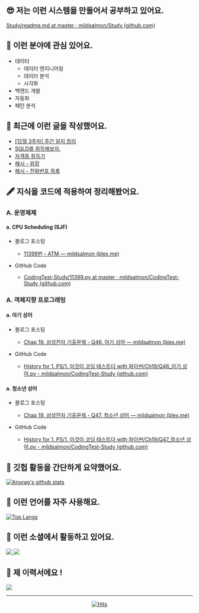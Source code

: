 ## 😎 저는 이런 시스템을 만들어서 공부하고 있어요.

[Study/readme.md at master · mildsalmon/Study (github.com)](https://github.com/mildsalmon/Study/blob/master/readme.md)

## 📡 이런 분야에 관심 있어요.

- 데이터
    - 데이터 엔지니어링
    - 데이터 분석
    - 시각화
- 백엔드 개발
- 자동화
- 패턴 분석

## 📝 최근에 이런 글을 작성했어요.

<!-- BLOG-POST-LIST:START -->
- [[12월 3주차] 주간 일지 정리](https://blex.me/@mildsalmon/12%EC%9B%94-3%EC%A3%BC%EC%B0%A8-%EC%A3%BC%EA%B0%84-%EC%9D%BC%EC%A7%80-%EC%A0%95%EB%A6%AC)
- [SQLD를 취득해보자.](https://blex.me/@mildsalmon/sqld%EB%A5%BC-%EC%B7%A8%EB%93%9D%ED%95%B4%EB%B3%B4%EC%9E%90)
- [자격증 취득기](https://blex.me/@mildsalmon/%EC%9E%90%EA%B2%A9%EC%A6%9D-%EC%B7%A8%EB%93%9D%EA%B8%B0)
- [해시 - 위장](https://blex.me/@mildsalmon/%ED%95%B4%EC%8B%9C-%EC%9C%84%EC%9E%A5)
- [해시 - 전화번호 목록](https://blex.me/@mildsalmon/%ED%95%B4%EC%8B%9C-%EC%A0%84%ED%99%94%EB%B2%88%ED%98%B8-%EB%AA%A9%EB%A1%9D)
<!-- BLOG-POST-LIST:END -->

## 🖋 지식을 코드에 적용하여 정리해봤어요.

### A. 운영체제

#### a. CPU Scheduling (SJF)

- 블로그 포스팅

    - [11399번 - ATM — mildsalmon (blex.me)](https://blex.me/@mildsalmon/11399%EB%B2%88-atm)

- GitHub Code

    - [CodingTest-Study/11399.py at master · mildsalmon/CodingTest-Study (github.com)](https://github.com/mildsalmon/CodingTest-Study/blob/master/1.%20PS/2.%20%EB%B0%B1%EC%A4%80/2.%20%EC%8B%A4%EB%B2%84/3/11399.py)

### A. 객체지향 프로그래밍

#### a. 아기 상어

- 블로그 포스팅

    - [Chap 19. 삼성전자 기출문제 - Q46. 아기 상어 — mildsalmon (blex.me)](https://blex.me/@mildsalmon/chap-19-%EC%82%BC%EC%84%B1%EC%A0%84%EC%9E%90-%EA%B8%B0%EC%B6%9C%EB%AC%B8%EC%A0%9C-q46-%EC%95%84%EA%B8%B0-%EC%83%81%EC%96%B4)

- GitHub Code

    - [History for 1. PS/1. 이것이 코딩 테스트다 with 파이썬/Ch19/Q46_아기 상어.py - mildsalmon/CodingTest-Study (github.com)](https://github.com/mildsalmon/CodingTest-Study/commits/master/1.%20PS/1.%20%EC%9D%B4%EA%B2%83%EC%9D%B4%20%EC%BD%94%EB%94%A9%20%ED%85%8C%EC%8A%A4%ED%8A%B8%EB%8B%A4%20with%20%ED%8C%8C%EC%9D%B4%EC%8D%AC/Ch19/Q46_%EC%95%84%EA%B8%B0%20%EC%83%81%EC%96%B4.py)

#### a. 청소년 상어

- 블로그 포스팅

    - [Chap 19. 삼성전자 기출문제 - Q47. 청소년 상어 — mildsalmon (blex.me)](https://blex.me/@mildsalmon/chap-19-%EC%82%BC%EC%84%B1%EC%A0%84%EC%9E%90-%EA%B8%B0%EC%B6%9C%EB%AC%B8%EC%A0%9C-q47-%EC%B2%AD%EC%86%8C%EB%85%84-%EC%83%81%EC%96%B4)

- GitHub Code

    - [History for 1. PS/1. 이것이 코딩 테스트다 with 파이썬/Ch19/Q47_청소년 상어.py - mildsalmon/CodingTest-Study (github.com)](https://github.com/mildsalmon/CodingTest-Study/commits/master/1.%20PS/1.%20%EC%9D%B4%EA%B2%83%EC%9D%B4%20%EC%BD%94%EB%94%A9%20%ED%85%8C%EC%8A%A4%ED%8A%B8%EB%8B%A4%20with%20%ED%8C%8C%EC%9D%B4%EC%8D%AC/Ch19/Q47_%EC%B2%AD%EC%86%8C%EB%85%84%20%EC%83%81%EC%96%B4.py)

## 📑 깃헙 활동을 간단하게 요약했어요.

[![Anurag's github stats](https://github-readme-stats.vercel.app/api?username=mildsalmon&count_private=false&show_icons=true)](https://github.com/mildsalmon)

## 🥇 이런 언어를 자주 사용해요.

[![Top Langs](https://github-readme-stats.vercel.app/api/top-langs/?username=mildsalmon&hide=html)](https://github.com/mildsalmon)

## 🔮 이런 소셜에서 활동하고 있어요.

<p>

<a href="https://blex.me/@mildsalmon/about">
    <img src="http://img.shields.io/badge/BLOG-black?style=plastic&logo=bloglovin">
</a>

<a href="https://solved.ac/profile/mildsalmon">
    <img src="http://img.shields.io/badge/backjoon-blueviolet?style=plastic">
</a>

## 📜 제 이력서에요 !

<!-- <a href="https://mildsalmon.notion.site/c6540c28f55a4d90b4d2dcb181e15307">
    <img src="https://img.shields.io/badge/Resume-orange?style=social&logo=MailChimp">
</a>

<a href="https://mildsalmon.notion.site/c6540c28f55a4d90b4d2dcb181e15307">
    <img src="https://img.shields.io/badge/Resume-orange?style=plastic&logo=MailChimp">
</a>
    
<a href="https://mildsalmon.notion.site/c6540c28f55a4d90b4d2dcb181e15307">
    <img src="https://img.shields.io/badge/Resume-orange?style=plastic&logo=Jordan">
</a>
    
<a href="https://mildsalmon.notion.site/c6540c28f55a4d90b4d2dcb181e15307">
    <img src="https://img.shields.io/badge/Resume-orange?style=plastic&logo=GreenSock">
</a> -->
    
<a href="https://mildsalmon.notion.site/c6540c28f55a4d90b4d2dcb181e15307">
    <img src="https://img.shields.io/badge/Resume-orange?style=plastic&logo=Notion">
</a>
    

---

<p align="center">
    <a href="https://github.com/mildsalmon/">
        <img alt="Hits" src="https://hits.seeyoufarm.com/api/count/incr/badge.svg?url=https%3A%2F%2Fgithub.com%2Fmildsalmon" />
    </a>
</p>

